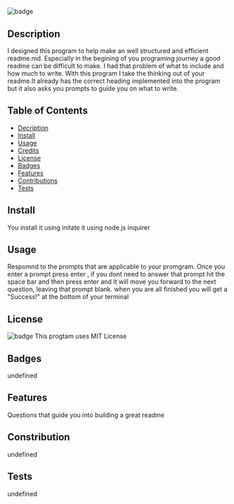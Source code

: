 # 

![badge](https://img.shields.io/badge/license-MIT-brightgreen)

## Description
I designed this program to help make an well structured and efficient readme.md. Especially in the begining of you programing journey a good readme can be difficult to make. I had that problem of what to include and how much to write. With this program I take the thinking out of your readme.It already has the correct heading implemented into the program but it also asks you prompts to guide you on what to write. 

## Table of Contents
* [Decription](#Description) 
* [Install](#Install)
* [Usage](#Usage) 
* [Credits](#Credits)
* [License](#License)
* [Badges](#Badges)
* [Features](#Features)
* [Contributions](#Constribution)
* [Tests](#Tests)

## Install
You install it using initate it using node.js inquirer
## Usage
Respomnd to the prompts that are applicable to your promgram. Once you enter a prompt press enter , if you dont need to answer that prompt hit the space bar and then press enter and it will move you forward to the next question, leaving that prompt blank. when you are all finished you will get a "Success!" at the bottom of your terminal
## License
![badge](https://img.shields.io/badge/license-MIT-brightgreen)
This progtam uses MIT License
## Badges
undefined
## Features
Questions that guide you into building a great readme
## Constribution
undefined
## Tests
undefined